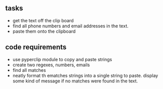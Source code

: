 

## tasks
- get the text off the clip board
- find all phone numbers and email addresses in the text.
- paste them onto the clipboard

## code requirements
- use pyperclip module to copy and paste strings
- create two regexes, numbers, emails
- find all matches
- neatly format th ematches strings into a single string to paste.
display some kind of message if no matches were found in the text.


